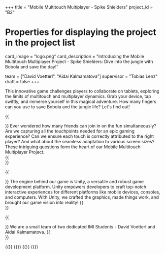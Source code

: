 +++
title = "Mobile Multitouch Multiplayer - Spike Shielders"
project_id = "B2"

# Properties for displaying the project in the project list
card_image = "logo.png"
card_description = "Introducing the Mobile Multitouch Multiplayer Project - Spike Shielders: Dive into the jungle with Bobola and save the day!" 

team = ["David Voetterl", "Aidai Kalmamatova"]
supervisor = "Tobias Lenz"
draft = false
+++

This innovative game challenges players to collaborate on tablets, exploring the limits of multitouch and multiplayer dynamics. 
Grab your device, tap swiftly, and immerse yourself in this magical adventure. How many fingers can you use to save Bobola and the jungle life? Let's find out!

{{<section title="Our Goal">}}
Ever wondered how many friends can join in on the fun simultaneously? Are we capturing all the touchpoints needed for an epic gaming experience? Can we ensure each touch is correctly attributed to the right player? And what about the seamless adaptation to various screen sizes? These intriguing questions form the heart of our Mobile Multitouch Multiplayer Project.  
{{</section>}}

{{<section title="Technology">}}
The engine behind our game is Unity, a versatile and robust game development platform. Unity empowers developers to craft top-notch interactive experiences for different platforms like mobile devices, consoles, and computers. With Unity, we crafted the graphics, made things work, and brought our game vision into reality! 
{{</section>}}


{{<section title="The team">}}
We are a small team of two dedicated IMI Students - David Voetterl and Aidai Kalmamatova. 
{{</section>}} 

{{<gallery>}}
{{<team-member image="david.jpg" name="David Voetterl">}}
{{<team-member image="aidai.jpg" name="Aidai Kalmamatova">}}
{{</gallery>}}

